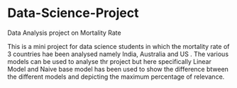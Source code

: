 # Data-Science-Project
Data Analysis project on Mortality Rate

This is a mini project for data science students in which the mortality rate of 3 countries hae been analysed namely India, Australia and US . The various models can be used to analyse thr project but here specifically Linear Model and Naive base model has been used to show the difference btween the different models and depicting the maximum percentage of relevance. 
